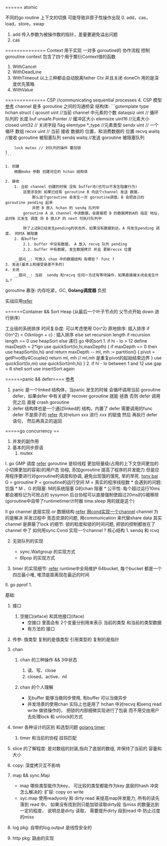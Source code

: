 
======
atomic

不同的go routine 上下文的切换 可能导致非原子性操作出现
0. add，cas，load，store，swap
1. add
    传入参数为被操作数的指针，差量要避免溢出问题
2. cas

==============
Context 
 用于实现 一对多 goroutine的 协作流程 控制goroutine
   context 包含了四个用于繁衍Context值的函数
   1. WithCancel
   2. WithDeadLine
   3. WithTimeout
   以上三种都会自动脱离father Ctx 并且关闭 doneCh 用的是深度优先策略
   4. WithValue

==============
CSP
//communicating sequential processes
4. CSP 模型[参考](https://draveness.me/golang-channel)
    channel 是多 goroutine 之间的沟通桥梁
    结构体: 
    ```gotemplate
    type hchan struct {
    	qcount   uint //当前 channel 中元素的个数
    	dataqsiz uint // 循环队列的 长度
    	buf      unsafe.Pointer // 缓冲区大小
    	elemsize uint16 //元素大小
    	closed   uint32 // 关闭字段 flag
    	elemtype *_type //元素类型
    	sendx    uint  // 一个循环 数组
    	recvx    uint  // 当前 接收 数据的 位置，和消费数据的 位置
    	recvq    waitq //接收 goroutine 被阻塞队列
    	sendq    waitq //发送 goroutine 被阻塞队列
    
    	lock mutex // 对队列的操作 要加锁
    }
    ```
    
    1. 创建
        根据make 参数 创建对应的 hchan 结构体
        
    2. 接收
        1. 当前 channel 创建的时候 没有 buffer池(也可以不发生阻塞行为)
            这里涉及到 如果已经有 goroutine B 向这个channel 发送 数据，
                那么这个goroutine 会发生一次 goroutine调度。B 会把自己的 goroutine pending 起来
                并把 B 放入 hchan 的 sendq 队列中
            goroutine A 从 channel 中读数据，会直接把 B 的数据拷到A的 指定 地址，此时B 又发生 调度 将 B 放入P 的 next 可执行队列中
            
            除了上述B已经发生pending的状态外，如果没有数据到达，A 将发生pending 调度， 同时A 被阻塞
        2. 有buffer
            2.1. buffer 中没有数据， A 放入 recvq 队列 pending
            2.2. buffer 中有数据, 发生数据拷贝 并且 更新recvx 位置
            
        __提问__: 可放入 chan 中的数据结构 有哪些？ func ? 
    3. 发送(基本上和接受是差不多的)
    4. 关闭
        __提问__: 当前  sendq 和recvq 任何一方还有等待操作，如果直接被关闭会发生什么？
        
goroutine 暴涨:
    内存吃紧，GC, __Golang调度器__ 负担 

实战应用[refer](https://mp.weixin.qq.com/s/CGLWKawX7qTaMqIMWqmptA)


======Container && Sort
Heap (从最后一个叶子节点的 父节点开始 down 进行排序)

工业级的系统排序
    时间复杂度: 可以考虑使用 O(n^2)
    原地排序: 插入排序
    if O(n^2) < O(knlogn + c) : 插入排序
    else set recursion length 
        if recursion length == 0 
            use heapSort
        else 
            递归
go 中的sort 
    1. if hi - lo > 12
         define maxDepth = 2*lgn
         use quickSort(lo,hi,maxDepth) {
            if maxDepth == 0 then use heapSort(lo,hi) and return
            maxDepth -- 
            ml, mh := partition() {
                pivot = getPivotBy4Couple()
                return ml, mh // ml,mh 是重复pivot的起始结束边界
            }
            use quickSort(lo,mi)
            use quickSort(mh,hi)
         }
    2. if hi - lo between 1 and 12
        use gap = 6 shell sort
        use insertSort again
    
======panic && defer==== [参考](https://draveness.me/golang-panic-recover)
1. panic 是一个linked 结构体，当panic 发生的时候 会循坏调用当前 goroutine defer，如果defer 中有关键字 recover
    goroutine 就能 拯救 否则 defer 调用完之后 直接 crash goroutine
2. defer 结构体也是一个通过linked的 结构，内置了 defer 需要调用的func
   defer 不是原子的 [refer](https://segmentfault.com/a/1190000006823652)
        先对return xxx 进行 xxx 的赋值 然后 再执行 defer 语句， 然后再真正的返回

=====go concurrency == 
1. 并发的副作用
2. 基本的同步原语
    1. mutex
    


I. go GMP 调度 [refer](https://draveness.me/golang/docs/part3-runtime/ch06-concurrency/golang-goroutine/)
goroutine 是较线程 更加轻量级(占用的上下文空间更加的小切换更加的容易)的用户态 协程, 添加goroutine 提高了程序的并发能力
但是应用程序要进行对goroutine的调度和协调, 避免出现饿的饿死, 旱的旱死. [tony bai](https://tonybai.com/2020/03/21/illustrated-tales-of-go-runtime-scheduler/)
G = goroutine
P = goroutine的运行空间
M = 真实的程序线程数
    * 会遇到的问题: 饥饿
    * M 、G 的阻塞: M的系统阻塞 G的chan 阻塞
    * 公平性:  每个超过运行10ms 都会被标记为可抢占的 sysymon 后台协程可以直接强制使超过20ms的G被移除 (goroutine中自带了runtimetimer计时器 time.sleep 用的就是这个)
    
II go channel 底层实现 or 数据结构 [refer](https://codeburst.io/diving-deep-into-the-golang-channels-549fd4ed21a8)
[用cond实现一个channel](https://time.geekbang.org/column/article/96994)
    channel 为的是解决 并发过程中 竞态资源的问题, 用communication 来代替share data
    其实channel 是屏蔽了lock 的细节: 锁的粒度和锁的时间问题, 把锁的控制都放在了channel 中了
    如何用sync.Cond 实现一个channel ? 
    核心结构
    1. sendq 和 rcvq

2. 无锁队列的实现 
   * sync.Waitgroup 的实现方式
   * Blpop 的实现方式
    
3. timer 的实现细节: [refer](https://www.cyhone.com/articles/analysis-of-golang-timer/)
    runtime中全局维护 64bucket, 每个bucket 都是一个四岔最小堆, 堆顶是距离现在最近的时间


II. go pprof 
    1. 

基础:
1. 接口
    1. 空接口(eface) 和其他接口(iface)
        * 空接口 里面会有 2个变量分别用来表示 当前的类型 和当前的类型数据
        * 有方法的 接口
2. 传参:
    值类型     复制的是值类型
    引用类型的 复制的是指针

3. chan
    1. chan 的三种操作 && 3中状态
        1. 读、写、close
        2. closed、active、nil
        
    2. chan 的个人理解
         * 无buffer 能够当做同步使用, 有buffer 可以当做异步
         * 并发场景的使用chan 实际上也是用了 hchan 中对recvq 和senq read write 做锁操作的，
            把锁的内部细微实现进行了包装 而不用交由用户去处理lock 和 unlock的方式 
            
3. timer 各种设计的区别 和选型问题  [golang timer](http://xiaorui.cc/archives/6483)
    1. timer 和当前的协程 挂钩匹配

4. slice 的了解程度:
    是对数组的封装,指向了底层的数组, 并保持了当前的 容量和大小    
5. copy: 深度拷贝互不影响
6. map && sync.Map 
    * map 哪些类型能作为key， 可比较的类型都能作为key
        底层的hash 冲突怎么解决的: 
        扩容: copy on write
    * syc.map 使用readyonly 和 dirty read 来提高map并发能力, 所有的读先落到 read 中， 如果没有找到则只能加锁读取dirty段
        当miss 的数量达到一定的程度， 说明总是dirty 读取， 需要提升dirty 段到read 中 防止过度的miss 
7. log pkg: 自带的log.output 是线性安全的
8. http pkg: 路由的实现
